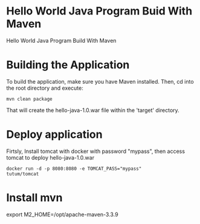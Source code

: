 # Hello World Java Program Buid With Maven
Hello World Java Program Build With Maven
# Building the Application
To build the application, make sure you have Maven installed. Then, cd into the root directory and execute:

<code>mvn clean package</code>

That will create the hello-java-1.0.war file within the 'target' directory.
# Deploy application
Firtsly, Install tomcat with docker with password "mypass", then access tomcat to deploy hello-java-1.0.war

<code>docker run -d -p 8080:8080 -e TOMCAT_PASS="mypass" tutum/tomcat</code>

# Install mvn
export M2_HOME=/opt/apache-maven-3.3.9
